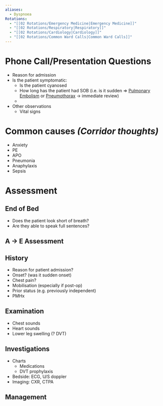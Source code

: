 ```yaml
---
aliases:
  - Dyspnoea
Rotations:
  - "[[02 Rotations/Emergency Medicine|Emergency Medicine]]"
  - "[[02 Rotations/Respiratory|Respiratory]]"
  - "[[02 Rotations/Cardiology|Cardiology]]"
  - "[[02 Rotations/Common Ward Calls|Common Ward Calls]]"
---
```

# Phone Call/Presentation Questions
- Reason for admission
- Is the patient symptomatic:
	- Is the patient cyanosed
	- How long has the patient had SOB (i.e. is it sudden ⇒ [Pulmonary Embolism](01%20Disciplines/Respiratory/Conditions/Pulmonary%20Embolism.md) or [Pneumothorax](01%20Disciplines/Respiratory/Conditions/Pneumothorax.md) → immediate review)
	- 
- Other observations
	- Vital signs
# Common causes *(Corridor thoughts)*
- Anxiety
- PE
- APO
- Pneumonia
- Anaphylaxis
- Sepsis
# Assessment
## End of Bed
- Does the patient look short of breath?
- Are they able to speak full sentences?
## A → E Assessment
## History
- Reason for patient admission?
- Onset? (was it sudden onset)
- Chest pain?
- Mobilisation (especially if post-op)
- Prior status (e.g. previously independent)
- PMHx
## Examination
- Chest sounds
- Heart sounds
- Lower leg swelling (? DVT)
## Investigations
- Charts
	- Medications
	- DVT prophylaxis
- Bedside: ECG, U/S doppler
- Imaging: CXR, CTPA
## Management